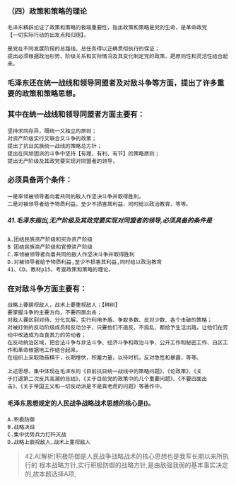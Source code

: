 ### （四）政策和策略的理论
    毛泽东精辟论证了政策和策略的极端重要性，指出政策和策略是党的生命，是革命政党
    【一切实际行动的出发点和归宿】，

    是党在不同发展阶段的总路线、总任务得以正确贯彻执行的保证；
    提出必须根据政治形势、阶级关系和实际情况及其变化制定党的政策，把原则性和灵活性结合起来。

### 毛泽东还在统一战线和领导同盟者及对敌斗争等方面，提出了许多重要的政策和策略思想。
### 其中在统一战线和领导同盟者方面主要有：
    坚持求同存异，既统一又独立的原则；
    对资产阶级实行又联合又斗争的政策；
    提出了抗日民族统一战线的策略总方针；
    提出在同顽固派的斗争中坚持【有理、有利、有节】的策略原则；
    提出无产阶级及其政党要实现对同盟者的领导，

### 必须具备两个条件：
    一是率领被领导者向着共同的敌人作坚决斗争并取得胜利，
    二是对被领导者给予物质利益，至少不损害其利益，同时给以政治教育，等等。

##### 41.毛泽东指出,无产阶级及其政党要实现对同盟者的领导,必须具备的条件是
    A.团结民族资产阶级和买办资产阶级
    B 团结民族资产阶级和官僚资产阶级
    C.率领被领导者向着共同的敌人作坚决斗争并取得胜利
    D.对被领导者给予物质利益,至少不损害其利益,同时给以政治教育
    41、CD。教材p15。考查政策和策略的理论。


### 在对敌斗争方面主要有：
    战略上要藐视敌人，战术上要重视敌人；【种树】
    要掌握斗争的主要方向，不要四面出击；
    对敌人要区别对待、分化瓦解，实行利用矛盾、争取多数、反对少数、各个击破的策略；
    对被打倒的反动阶级成员和反动分子，只要他们不造反、不捣乱、都给予生活出路，让他们在劳动中改造成为自食其力的劳动者；
    在反动统治区域，把合法斗争与非法斗争、经济斗争和政治斗争、公开工作和秘密工作、白区工作和革命根据地工作结合起来，
    在组织上采取隐蔽精干，长期埋伏，积蓄力量，以待时机，反对急性和暴露，等等。

    上述思想，集中体现在毛泽东的《目前抗日统一战线中的策略问题》、《论政策》、《关
    于打退第二次反共高潮的总结》、《关于目前党的政策中的几个重要问题》、《不要四面出
    击》、《关于帝国主义和一切反动派是不是真老虎的问题》等著作中。

#### 毛泽东思想规定的人民战争战略战术思想的核心是()。
    A.积极防御
    B.战略决战
    C.集中优势兵力打歼灭战
    D.战略上藐视敌人,战术上重视敌人
>   42.A[解析]积极防御是人民战争战略战术的核心思想也是我军长期以来所执行的
    根本战略方针,实行积极防御的战略方针,是由敌强我弱的基本事实决定的,故本题选择A项,